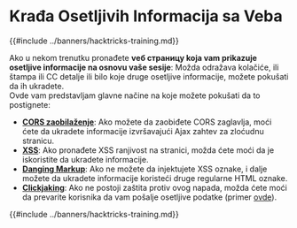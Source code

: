 # Krađa Osetljivih Informacija sa Veba

{{#include ../banners/hacktricks-training.md}}

Ako u nekom trenutku pronađete **vеб страницу koja vam prikazuje osetljive informacije na osnovu vaše sesije**: Možda odražava kolačiće, ili štampa ili CC detalje ili bilo koje druge osetljive informacije, možete pokušati da ih ukradete.\
Ovde vam predstavljam glavne načine na koje možete pokušati da to postignete:

- [**CORS zaobilaženje**](../pentesting-web/cors-bypass.md): Ako možete da zaobiđete CORS zaglavlja, moći ćete da ukradete informacije izvršavajući Ajax zahtev za zloćudnu stranicu.
- [**XSS**](../pentesting-web/xss-cross-site-scripting/): Ako pronađete XSS ranjivost na stranici, možda ćete moći da je iskoristite da ukradete informacije.
- [**Danging Markup**](../pentesting-web/dangling-markup-html-scriptless-injection/): Ako ne možete da injektujete XSS oznake, i dalje možete da ukradete informacije koristeći druge regularne HTML oznake.
- [**Clickjaking**](../pentesting-web/clickjacking.md): Ako ne postoji zaštita protiv ovog napada, možda ćete moći da prevarite korisnika da vam pošalje osetljive podatke (primer [ovde](https://medium.com/bugbountywriteup/apache-example-servlet-leads-to-61a2720cac20)).

{{#include ../banners/hacktricks-training.md}}

